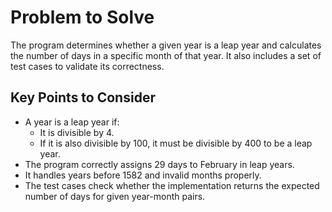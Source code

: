 # Problem to Solve  

The program determines whether a given year is a leap year and calculates the number of days in a specific month of that year. It also includes a set of test cases to validate its correctness.  

## **Key Points to Consider**  

- A year is a leap year if:  
  - It is divisible by 4.  
  - If it is also divisible by 100, it must be divisible by 400 to be a leap year.  
- The program correctly assigns 29 days to February in leap years.  
- It handles years before 1582 and invalid months properly.  
- The test cases check whether the implementation returns the expected number of days for given year-month pairs.  
